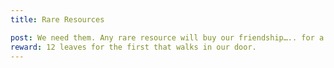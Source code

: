 ```yaml
---
title: Rare Resources

post: We need them. Any rare resource will buy our friendship….. for a bit. 
reward: 12 leaves for the first that walks in our door.
---
```




